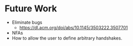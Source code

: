 # Future Work

- Eliminate bugs
  - https://dl.acm.org/doi/abs/10.1145/3503222.3507701
- NFAs
- How to allow the user to define arbitrary handshakes.
